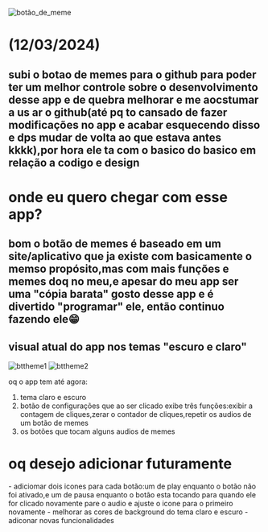 ![botão_de_meme](https://github.com/Lvdstr/Imagens/blob/052eb0a6c69326fbfcb9c67d3d88ea5ab7b74789/Play.png)
<h1>(12/03/2024)</h1>
<h2>subi o botao de memes para o github para poder ter um melhor controle sobre o desenvolvimento desse app e de quebra melhorar e me aocstumar a us ar o github(até pq to cansado de fazer 
modificações no app e acabar esquecendo disso e dps mudar de volta ao que estava antes kkkk),por hora ele ta com o basico do basico em relação a codigo e design</h2>

<h1>onde eu quero chegar com esse app?</h1>
<h2>bom o botão de memes é baseado em um site/aplicativo que ja existe com basicamente o memso propósito,mas com mais funções e memes doq no meu,e apesar do meu app ser uma "cópia barata" gosto desse app e é divertido "programar" ele, então continuo fazendo ele😁</h2>

## visual atual do app nos temas "escuro e claro"
![bttheme1](https://github.com/Lvdstr/Imagens/blob/ce0cde59c0e5831b53eff0ed9686b9e37fa19b12/light%20theme.jpg)
![bttheme2](https://github.com/Lvdstr/Imagens/blob/ce0cde59c0e5831b53eff0ed9686b9e37fa19b12/dark%20theme.jpg)

oq o app tem até agora:<br/>
1. tema claro e escuro
3. botão de configurações que ao ser clicado exibe três funções:exibir a contagem de cliques,zerar o contador de cliques,repetir os audios de um botão de memes
4. os botões que tocam alguns audios de memes


<h1>oq desejo adicionar futuramente</h1>
- adiciomar dois icones para cada botão:um de play enquanto o botão não foi ativado,e um de pausa enquanto o botão esta tocando para quando ele for clicado novamente pare o audio e ajuste o icone para o primeiro novamente
- melhorar as cores de background do tema claro e escuro
- adiconar novas funcionalidades
